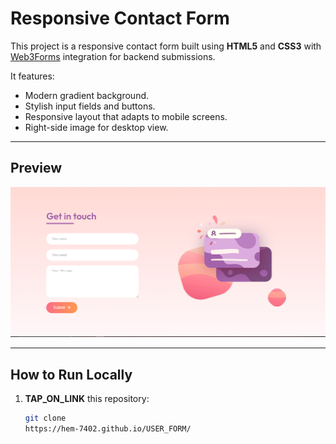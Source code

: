 # Responsive Contact Form

This project is a responsive contact form built using **HTML5** and **CSS3** with [Web3Forms](https://web3forms.com/) integration for backend submissions.  

It features:
- Modern gradient background.
- Stylish input fields and buttons.
- Responsive layout that adapts to mobile screens.
- Right-side image for desktop view.

---

## Preview
![Contact Form Screenshot](assets/Capture.PNG)

---

## How to Run Locally

1. **TAP_ON_LINK** this repository:
   ```bash
   git clone 
   https://hem-7402.github.io/USER_FORM/